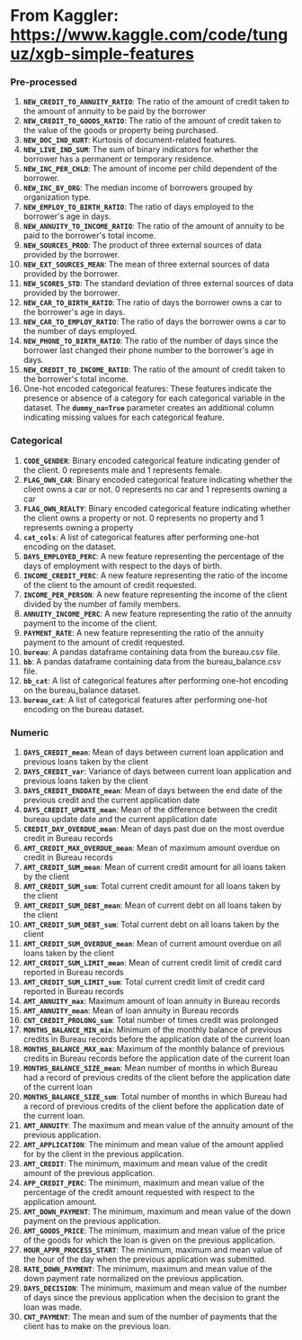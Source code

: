 
# From Kaggler: https://www.kaggle.com/code/tunguz/xgb-simple-features

### Pre-processed

1. **`NEW_CREDIT_TO_ANNUITY_RATIO`**: The ratio of the amount of credit taken to the amount of annuity to be paid by the borrower
2. **`NEW_CREDIT_TO_GOODS_RATIO`**: The ratio of the amount of credit taken to the value of the goods or property being purchased.
3. **`NEW_DOC_IND_KURT`**: Kurtosis of document-related features.
4. **`NEW_LIVE_IND_SUM`**: The sum of binary indicators for whether the borrower has a permanent or temporary residence.
5. **`NEW_INC_PER_CHLD`**: The amount of income per child dependent of the borrower. 
6. **`NEW_INC_BY_ORG`**: The median income of borrowers grouped by organization type.
7. **`NEW_EMPLOY_TO_BIRTH_RATIO`**: The ratio of days employed to the borrower's age in days.
8. **`NEW_ANNUITY_TO_INCOME_RATIO`**: The ratio of the amount of annuity to be paid to the borrower's total income.
9. **`NEW_SOURCES_PROD`**: The product of three external sources of data provided by the borrower.
10. **`NEW_EXT_SOURCES_MEAN`**: The mean of three external sources of data provided by the borrower.
11. **`NEW_SCORES_STD`**: The standard deviation of three external sources of data provided by the borrower.
12. **`NEW_CAR_TO_BIRTH_RATIO`**: The ratio of days the borrower owns a car to the borrower's age in days.
13. **`NEW_CAR_TO_EMPLOY_RATIO`**: The ratio of days the borrower owns a car to the number of days employed.
14. **`NEW_PHONE_TO_BIRTH_RATIO`**: The ratio of the number of days since the borrower last changed their phone number to the borrower's age in days.
15. **`NEW_CREDIT_TO_INCOME_RATIO`**: The ratio of the amount of credit taken to the borrower's total income.
16. One-hot encoded categorical features: These features indicate the presence or absence of a category for each categorical variable in the dataset. The **`dummy_na=True`** parameter creates an additional column indicating missing values for each categorical feature.

### **Categorical**

1.  **`CODE_GENDER`**: Binary encoded categorical feature indicating gender of the client. 0 represents male and 1 represents female.
2.  **`FLAG_OWN_CAR`**: Binary encoded categorical feature indicating whether the client owns a car or not. 0 represents no car and 1 represents owning a car
3.  **`FLAG_OWN_REALTY`**: Binary encoded categorical feature indicating whether the client owns a property or not. 0 represents no property and 1 represents owning a property
4.  **`cat_cols`**: A list of categorical features after performing one-hot encoding on the dataset.
5. **`DAYS_EMPLOYED_PERC`**: A new feature representing the percentage of the days of employment with respect to the days of birth.
6. **`INCOME_CREDIT_PERC`**: A new feature representing the ratio of the income of the client to the amount of credit requested.
7. **`INCOME_PER_PERSON`**: A new feature representing the income of the client divided by the number of family members.
8. **`ANNUITY_INCOME_PERC`**: A new feature representing the ratio of the annuity payment to the income of the client.
9. **`PAYMENT_RATE`**: A new feature representing the ratio of the annuity payment to the amount of credit requested.
10. **`bureau`**: A pandas dataframe containing data from the bureau.csv file.
11.  **`bb`**: A pandas dataframe containing data from the bureau_balance.csv file.
12. **`bb_cat`**: A list of categorical features after performing one-hot encoding on the bureau_balance dataset.
13.  **`bureau_cat`**: A list of categorical features after performing one-hot encoding on the bureau dataset.

### Numeric

1. **`DAYS_CREDIT_mean`**: Mean of days between current loan application and previous loans taken by the client
2. **`DAYS_CREDIT_var`**: Variance of days between current loan application and previous loans taken by the client
3. **`DAYS_CREDIT_ENDDATE_mean`**: Mean of days between the end date of the previous credit and the current application date
4. **`DAYS_CREDIT_UPDATE_mean`**: Mean of the difference between the credit bureau update date and the current application date
5. **`CREDIT_DAY_OVERDUE_mean`**: Mean of days past due on the most overdue credit in Bureau records
6. **`AMT_CREDIT_MAX_OVERDUE_mean`**: Mean of maximum amount overdue on credit in Bureau records
7. **`AMT_CREDIT_SUM_mean`**: Mean of current credit amount for all loans taken by the client
8. **`AMT_CREDIT_SUM_sum`**: Total current credit amount for all loans taken by the client
9. **`AMT_CREDIT_SUM_DEBT_mean`**: Mean of current debt on all loans taken by the client
10. **`AMT_CREDIT_SUM_DEBT_sum`**: Total current debt on all loans taken by the client
11. **`AMT_CREDIT_SUM_OVERDUE_mean`**: Mean of current amount overdue on all loans taken by the client
12. **`AMT_CREDIT_SUM_LIMIT_mean`**: Mean of current credit limit of credit card reported in Bureau records
13. **`AMT_CREDIT_SUM_LIMIT_sum`**: Total current credit limit of credit card reported in Bureau records
14. **`AMT_ANNUITY_max`**: Maximum amount of loan annuity in Bureau records
15. **`AMT_ANNUITY_mean`**: Mean of loan annuity in Bureau records
16. **`CNT_CREDIT_PROLONG_sum`**: Total number of times credit was prolonged
17. **`MONTHS_BALANCE_MIN_min`**: Minimum of the monthly balance of previous credits in Bureau records before the application date of the current loan
18. **`MONTHS_BALANCE_MAX_max`**: Maximum of the monthly balance of previous credits in Bureau records before the application date of the current loan
19. **`MONTHS_BALANCE_SIZE_mean`**: Mean number of months in which Bureau had a record of previous credits of the client before the application date of the current loan
20. **`MONTHS_BALANCE_SIZE_sum`**: Total number of months in which Bureau had a record of previous credits of the client before the application date of the current loan.
21. **`AMT_ANNUITY`**: The maximum and mean value of the annuity amount of the previous application.
22. **`AMT_APPLICATION`**: The minimum and mean value of the amount applied for by the client in the previous application.
23. **`AMT_CREDIT`**: The minimum, maximum and mean value of the credit amount of the previous application.
24. **`APP_CREDIT_PERC`**: The minimum, maximum and mean value of the percentage of the credit amount requested with respect to the application amount.
25. **`AMT_DOWN_PAYMENT`**: The minimum, maximum and mean value of the down payment on the previous application.
26. **`AMT_GOODS_PRICE`**: The minimum, maximum and mean value of the price of the goods for which the loan is given on the previous application.
27. **`HOUR_APPR_PROCESS_START`**: The minimum, maximum and mean value of the hour of the day when the previous application was submitted.
28. **`RATE_DOWN_PAYMENT`**: The minimum, maximum and mean value of the down payment rate normalized on the previous application.
29. **`DAYS_DECISION`**: The minimum, maximum and mean value of the number of days since the previous application when the decision to grant the loan was made.
30. **`CNT_PAYMENT`**: The mean and sum of the number of payments that the client has to make on the previous loan.
